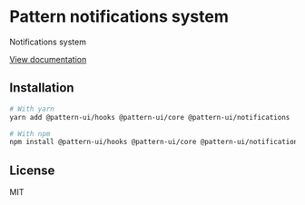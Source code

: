 # Pattern notifications system

Notifications system

[View documentation](https://pattern.icu/)

## Installation

```sh
# With yarn
yarn add @pattern-ui/hooks @pattern-ui/core @pattern-ui/notifications

# With npm
npm install @pattern-ui/hooks @pattern-ui/core @pattern-ui/notifications
```

## License

MIT
